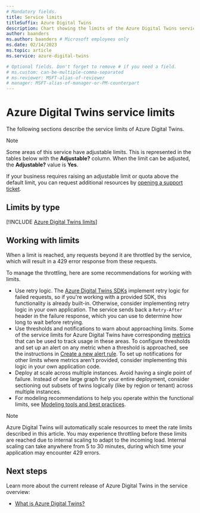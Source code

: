 ```yaml
---
# Mandatory fields.
title: Service limits
titleSuffix: Azure Digital Twins
description: Chart showing the limits of the Azure Digital Twins service.
author: baanders
ms.author: baanders # Microsoft employees only
ms.date: 02/14/2023
ms.topic: article
ms.service: azure-digital-twins

# Optional fields. Don't forget to remove # if you need a field.
# ms.custom: can-be-multiple-comma-separated
# ms.reviewer: MSFT-alias-of-reviewer
# manager: MSFT-alias-of-manager-or-PM-counterpart
---
```


# Azure Digital Twins service limits

The following sections describe the service limits of Azure Digital Twins.

> [!NOTE]
> Some areas of this service have adjustable limits. This is represented in the tables below with the **Adjustable?** column. When the limit can be adjusted, the **Adjustable?** value is **Yes**.
>
> If your business requires raising an adjustable limit or quota above the default limit, you can request additional resources by [opening a support ticket](https://portal.azure.com/#blade/Microsoft_Azure_Support/HelpAndSupportBlade/newsupportrequest).

## Limits by type

[!INCLUDE [Azure Digital Twins limits](../../includes/digital-twins-limits.md)]

## Working with limits

When a limit is reached, any requests beyond it are throttled by the service, which will result in a 429 error response from these requests.

To manage the throttling, here are some recommendations for working with limits.
* Use retry logic. The [Azure Digital Twins SDKs](concepts-apis-sdks.md) implement retry logic for failed requests, so if you're working with a provided SDK, this functionality is already built-in. Otherwise, consider implementing retry logic in your own application. The service sends back a `Retry-After` header in the failure response, which you can use to determine how long to wait before retrying.
* Use thresholds and notifications to warn about approaching limits. Some of the service limits for Azure Digital Twins have corresponding [metrics](/azure/azure-monitor/essentials/data-platform-metrics) that can be used to track usage in these areas. To configure thresholds and set up an alert on any metric when a threshold is approached, see the instructions in [Create a new alert rule](/azure/azure-monitor/alerts/alerts-create-new-alert-rule?tabs=metric). To set up notifications for other limits where metrics aren't provided, consider implementing this logic in your own application code.
* Deploy at scale across multiple instances. Avoid having a single point of failure. Instead of one large graph for your entire deployment, consider sectioning out subsets of twins logically (like by region or tenant) across multiple instances. 
* For modeling recommendations to help you operate within the functional limits, see [Modeling tools and best practices](concepts-models.md#modeling-tools-and-best-practices).

>[!NOTE]
>Azure Digital Twins will automatically scale resources to meet the rate limits described in this article. You may experience throttling before these limits are reached due to internal scaling to adapt to the incoming load. Internal scaling can take anywhere from 5 to 30 minutes, during which time your application may encounter 429 errors.

## Next steps

Learn more about the current release of Azure Digital Twins in the service overview:
* [What is Azure Digital Twins?](overview.md)
